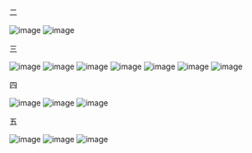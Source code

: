 二

![image](https://github.com/alice1315/wehelp-assignments/blob/master/week-5/images/二-1.png)
![image](https://github.com/alice1315/wehelp-assignments/blob/master/week-5/images/二-2.png)

三

![image](https://github.com/alice1315/wehelp-assignments/blob/master/week-5/images/三-1.png)
![image](https://github.com/alice1315/wehelp-assignments/blob/master/week-5/images/三-2.png)
![image](https://github.com/alice1315/wehelp-assignments/blob/master/week-5/images/三-3.png)
![image](https://github.com/alice1315/wehelp-assignments/blob/master/week-5/images/三-4.png)
![image](https://github.com/alice1315/wehelp-assignments/blob/master/week-5/images/三-5.png)
![image](https://github.com/alice1315/wehelp-assignments/blob/master/week-5/images/三-6.png)
![image](https://github.com/alice1315/wehelp-assignments/blob/master/week-5/images/三-7.png)

四

![image](https://github.com/alice1315/wehelp-assignments/blob/master/week-5/images/四-1.png)
![image](https://github.com/alice1315/wehelp-assignments/blob/master/week-5/images/四-2.png)
![image](https://github.com/alice1315/wehelp-assignments/blob/master/week-5/images/四-3.png)

五

![image](https://github.com/alice1315/wehelp-assignments/blob/master/week-5/images/五-1.png)
![image](https://github.com/alice1315/wehelp-assignments/blob/master/week-5/images/五-2.png)
![image](https://github.com/alice1315/wehelp-assignments/blob/master/week-5/images/五-3.png)
